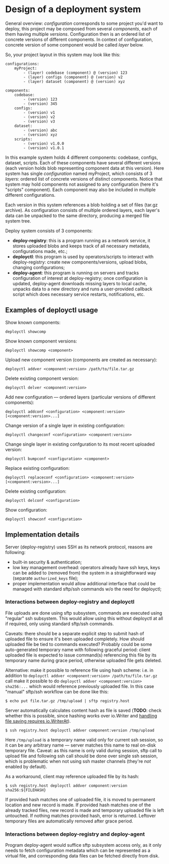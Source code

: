 # Design of a deployment system

General overview: *configuration* corresponds to some project you'd want to deploy, this project may be composed from several *components*, each of them having multiple *versions*. Configuration then is an ordered list of concrete versions of different components. In context of configuration, concrete version of some component would be called *layer* below.

So, your project layout in this system may look like this:

	configurations:
		myProject:
			- (layer) codebase (component) @ (version) 123
			- (layer) configs (component) @ (version) v2
			- (layer) dataset (component) @ (version) xyz
	
	components:
		codebase:
			- (version) 123
			- (version) 345
		configs:
			- (version) v1
			- (version) v2
			- (version) v3
		dataset:
			- (version) abc
			- (version) xyz
		scripts:
			- (version) v1.0.0
			- (version) v1.0.1

In this example system holds 4 different components: codebase, configs, dataset, scripts. Each of these components have several different versions (each version holds blob representing component data at this version). Here system has single *configuration* named myProject, which consists of 3 *layers*: ordered list of concrete versions of distinct components. Notice that system may hold components not assigned to any configuration (here it's "scripts" component). Each component may also be included in multiple different configurations.

Each version in this system references a blob holding a set of files (tar.gz archive). As configuration consists of multiple ordered layers, each layer's data can be unpacked to the same directory, producing a merged file system tree.

Deploy system consists of 3 components:

- **deploy-registry**: this is a program running as a network service, it stores uploaded blobs and keeps track of all necessary metadata, configurations made, etc.;
- **deployctl**: this program is used by operators/scripts to interact with deploy-registry: create new components/versions, upload blobs, changing configurations;
- **deploy-agent**: this program is running on servers and tracks configuration of interest at deploy-registry; once configuration is updated, deploy-agent downloads missing layers to local cache, unpacks data to a new directory and runs a user-provided callback script which does necessary service restarts, notifications, etc.

## Examples of deployctl usage

Show known components:

	deployctl showcomp

Show known component versions:

	deployctl showcomp <component>

Upload new component version (components are created as necessary):

	deployctl addver <component:version> /path/to/file.tar.gz

Delete existing component version:

	deployctl delver <component:version>

Add new configuration — ordered layers (particular versions of different components):

	deployctl addconf <configuration> <component:version> [<component:version>...]

Change version of a single layer in existing configuration:

	deployctl changeconf <configuration> <component:version>

Change single layer in existing confguration to its most recent uploaded version:

	deployctl bumpconf <configuration> <component>

Replace existing configuration:

	deployctl replaceconf <configuration> <component:version> [<component:version>...]

Delete existing configuration:

	deployctl delconf <configuration>

Show configuration:

	deployctl showconf <configuration>

## Implementation details

Server (deploy-registry) uses SSH as its network protocol, reasons are following:

- built-in security & authentication;
- low key management overhead: operators already have ssh keys, keys can be added to (removed from) the system in a straightforward way (separate `authorized_keys` file);
- proper implementation would allow additional interface that could be managed with standard sftp/ssh commands w/o the need for deployctl;

### Interactions between deploy-registry and deployctl

File uploads are done using sftp subsystem, commands are executed using "regular" ssh subsystem. This would allow using this without deployctl at all if required, only using standard sftp/ssh commands.

Caveats: there should be a separate explicit step to submit hash of uploaded file to ensure it's been uploaded completely. How should uploaded file be tied to commands executed? Probably could be some auto-generated temporary name with following graceful period: client uploaded file is expected to issue command(s) referencing this file by its temporary name during grace period, otherwise uploaded file gets deleted.

Alternative: make it possible to reference file using hash scheme: i.e. in addition to `deployctl addver <component:version> /path/to/file.tar.gz` call make it possible to do `deployctl addver <component:version> sha256:...` which would reference previously uploaded file. In this case "manual" sftp/ssh workflow can be done like this:

	$ echo put file.tar.gz /tmp/upload | sftp registry.host

Server automatically calculates content hash as file is saved (**TODO**: check whether this is possible, since hashing works over io.Writer and [handling file saving requires io.WriterAt](https://godoc.org/github.com/pkg/sftp#FileWriter)).

	$ ssh registry.host deployctl addver component:version /tmp/upload

Here `/tmp/upload` is a temporary name valid only for current ssh session, so it can be any arbitrary name — server matches this name to real on-disk temporary file. Caveat: as this name is only valid during session, sftp call to upload file and following ssh call should be done over single ssh session, which is problematic when not using ssh master channels (they're *not* enabled by default).

As a workaround, client may reference uploaded file by its hash:

	$ ssh registry.host deployctl addver component:version sha256:${FILEHASH}

If provided hash matches one of uploaded file, it is moved to permanent location and new record is made. If provided hash matches one of the already tracked files, new record is made and temporary uploaded file is left untouched. If nothing matches provided hash, error is returned. Leftover temporary files are automatically removed after grace period.

### Interactions between deploy-registry and deploy-agent

Program deploy-agent would suffice sftp subsystem access only, as it only needs to fetch configuration metadata which can be represented as a virtual file, and corresponding data files can be fetched directly from disk.